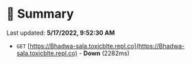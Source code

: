 # 📖 Summary
Last updated: **5/17/2022, 9:52:30 AM**

- `GET` [https://Bhadwa-sala.toxicblte.repl.co](https://Bhadwa-sala.toxicblte.repl.co) - **Down** (2282ms)
